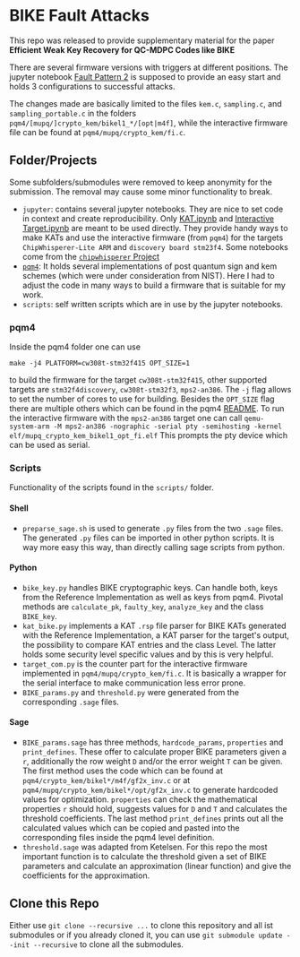 # BIKE Fault Attacks

This repo was released to provide supplementary material for the paper __Efficient Weak Key Recovery for QC-MDPC Codes like BIKE__

There are several firmware versions with triggers at different positions. The jupyter notebook [Fault Pattern 2](jupyter/Fault%20Pattern%202.ipynb) is supposed to provide an easy start and holds 3 configurations to successful attacks.

The changes made are basically limited to the files `kem.c`, `sampling.c`, and `sampling_portable.c` in the folders `pqm4/[mupq/]crypto_kem/bikel1_*/[opt|m4f]`, while the interactive firmware file can be found at `pqm4/mupq/crypto_kem/fi.c`.

## Folder/Projects
Some subfolders/submodules were removed to keep anonymity for the submission. The removal may cause some minor functionality to break.

- `jupyter`: contains several jupyter notebooks. They are nice to set code in context and create reproducibility. Only [KAT.ipynb](jupyter/KAT.ipynb) and [Interactive Target.ipynb](jupyter/Interactive%20Target.ipynb) are meant to be used directly. They provide handy ways to make KATs and use the interactive firmware (from `pqm4`) for the targets `ChipWhisperer-Lite ARM` and `discovery board stm23f4`. Some notebooks come from the [`chipwhisperer` Project](https://github.com/newaetech/chipwhisperer/)
- [`pqm4`](https://github.com/mupq/pqm4): It holds several implementations of post quantum sign and kem schemes (which were under consideration from NIST). Here I had to adjust the code in many ways to build a firmware that is suitable for my work.
- `scripts`: self written scripts which are in use by the jupyter notebooks.

### pqm4
Inside the pqm4 folder one can use
```
make -j4 PLATFORM=cw308t-stm32f415 OPT_SIZE=1
```
to build the firmware for the target `cw308t-stm32f415`, other supported targets are `stm32f4discovery`, `cw308t-stm32f3`, `mps2-an386`. The `-j` flag allows to set the number of cores to use for building. Besides the `OPT_SIZE` flag there are multiple others which can be found in the pqm4 [README](pqm4/README.md).
To run the interactive firmware with the `mps2-an386` target one can call
```qemu-system-arm -M mps2-an386 -nographic -serial pty -semihosting -kernel elf/mupq_crypto_kem_bikel1_opt_fi.elf```
This prompts the pty device which can be used as serial.

### Scripts
Functionality of the scripts found in the `scripts/` folder.

#### Shell
- `preparse_sage.sh` is used to generate `.py` files from the two `.sage` files. The generated `.py` files can be imported in other python scripts. It is way more easy this way, than directly calling sage scripts from python.

#### Python
- `bike_key.py` handles BIKE cryptographic keys. Can handle both, keys from the Reference Implementation as well as keys from pqm4. Pivotal methods are `calculate_pk`, `faulty_key`, `analyze_key` and the class `BIKE_key`.
- `kat_bike.py` implements a KAT `.rsp` file parser for BIKE KATs generated with the Reference Implementation, a KAT parser for the target's output, the possibility to compare KAT entries and the class Level. The latter holds some security level specific values and by this is very helpful.
- `target_com.py` is the counter part for the interactive firmware implemented in `pqm4/mupq/crypto_kem/fi.c`. It is basically a wrapper for the serial interface to make communication less error prone.
- `BIKE_params.py` and `threshold.py` were generated from the corresponding `.sage` files.

#### Sage
- `BIKE_params.sage` has three methods, `hardcode_params`, `properties` and `print_defines`. These offer to calculate proper BIKE parameters given a `r`, additionally the row weight `D` and/or the error weight `T` can be given. The first method uses the code which can be found at `pqm4/crypto_kem/bikel*/m4f/gf2x_inv.c` or at `pqm4/mupq/crypto_kem/bikel*/opt/gf2x_inv.c` to generate hardcoded values for optimization. `properties` can check the mathematical properties `r` should hold, suggests values for `D` and `T` and calculates the threshold coefficients. The last method `print_defines` prints out all the calculated values which can be copied and pasted into the corresponding files inside the pqm4 level definition.
- `threshold.sage` was adapted from Ketelsen. For this repo the most important function is to calculate the threshold given a set of BIKE parameters and calculate an approximation (linear function) and give the coefficients for the approximation.

## Clone this Repo
Either use `git clone --recursive ...` to clone this repository and all ist submodules or if you already cloned it, you can use `git submodule update --init --recursive` to clone all the submodules.